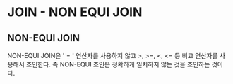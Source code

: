 # JOIN - NON EQUI JOIN

## NON-EQUI JOIN 

NON-EQUI JOIN은 ' = ' 연산자를 사용하지 않고 &gt;, &gt;=, &lt;, &lt;= 등 비교 연산자를 사용해서 조인한다. 즉 NON-EQUI 조인은 정확하게 일치하지 않는 것을 조인하는 것이다. 


